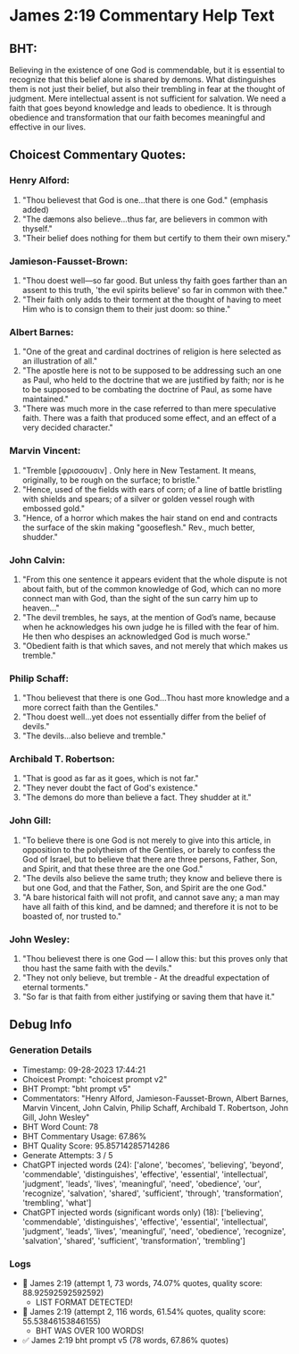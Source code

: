 # James 2:19 Commentary Help Text

## BHT:
Believing in the existence of one God is commendable, but it is essential to recognize that this belief alone is shared by demons. What distinguishes them is not just their belief, but also their trembling in fear at the thought of judgment. Mere intellectual assent is not sufficient for salvation. We need a faith that goes beyond knowledge and leads to obedience. It is through obedience and transformation that our faith becomes meaningful and effective in our lives.

## Choicest Commentary Quotes:
### Henry Alford:
1. "Thou believest that God is one...that there is one God." (emphasis added) 
2. "The dæmons also believe...thus far, are believers in common with thyself." 
3. "Their belief does nothing for them but certify to them their own misery."

### Jamieson-Fausset-Brown:
1. "Thou doest well—so far good. But unless thy faith goes farther than an assent to this truth, 'the evil spirits believe' so far in common with thee."
2. "Their faith only adds to their torment at the thought of having to meet Him who is to consign them to their just doom: so thine."

### Albert Barnes:
1. "One of the great and cardinal doctrines of religion is here selected as an illustration of all."
2. "The apostle here is not to be supposed to be addressing such an one as Paul, who held to the doctrine that we are justified by faith; nor is he to be supposed to be combating the doctrine of Paul, as some have maintained."
3. "There was much more in the case referred to than mere speculative faith. There was a faith that produced some effect, and an effect of a very decided character."

### Marvin Vincent:
1. "Tremble [φρισσουσιν] . Only here in New Testament. It means, originally, to be rough on the surface; to bristle."
2. "Hence, used of the fields with ears of corn; of a line of battle bristling with shields and spears; of a silver or golden vessel rough with embossed gold."
3. "Hence, of a horror which makes the hair stand on end and contracts the surface of the skin making "gooseflesh." Rev., much better, shudder."

### John Calvin:
1. "From this one sentence it appears evident that the whole dispute is not about faith, but of the common knowledge of God, which can no more connect man with God, than the sight of the sun carry him up to heaven..."
2. "The devil trembles, he says, at the mention of God’s name, because when he acknowledges his own judge he is filled with the fear of him. He then who despises an acknowledged God is much worse."
3. "Obedient faith is that which saves, and not merely that which makes us tremble."

### Philip Schaff:
1. "Thou believest that there is one God...Thou hast more knowledge and a more correct faith than the Gentiles." 
2. "Thou doest well...yet does not essentially differ from the belief of devils."
3. "The devils...also believe and tremble."

### Archibald T. Robertson:
1. "That is good as far as it goes, which is not far."
2. "They never doubt the fact of God's existence."
3. "The demons do more than believe a fact. They shudder at it."

### John Gill:
1. "To believe there is one God is not merely to give into this article, in opposition to the polytheism of the Gentiles, or barely to confess the God of Israel, but to believe that there are three persons, Father, Son, and Spirit, and that these three are the one God."
2. "The devils also believe the same truth; they know and believe there is but one God, and that the Father, Son, and Spirit are the one God."
3. "A bare historical faith will not profit, and cannot save any; a man may have all faith of this kind, and be damned; and therefore it is not to be boasted of, nor trusted to."

### John Wesley:
1. "Thou believest there is one God — I allow this: but this proves only that thou hast the same faith with the devils."
2. "They not only believe, but tremble - At the dreadful expectation of eternal torments."
3. "So far is that faith from either justifying or saving them that have it."


## Debug Info
### Generation Details
- Timestamp: 09-28-2023 17:44:21
- Choicest Prompt: "choicest prompt v2"
- BHT Prompt: "bht prompt v5"
- Commentators: "Henry Alford, Jamieson-Fausset-Brown, Albert Barnes, Marvin Vincent, John Calvin, Philip Schaff, Archibald T. Robertson, John Gill, John Wesley"
- BHT Word Count: 78
- BHT Commentary Usage: 67.86%
- BHT Quality Score: 95.85714285714286
- Generate Attempts: 3 / 5
- ChatGPT injected words (24):
	['alone', 'becomes', 'believing', 'beyond', 'commendable', 'distinguishes', 'effective', 'essential', 'intellectual', 'judgment', 'leads', 'lives', 'meaningful', 'need', 'obedience', 'our', 'recognize', 'salvation', 'shared', 'sufficient', 'through', 'transformation', 'trembling', 'what']
- ChatGPT injected words (significant words only) (18):
	['believing', 'commendable', 'distinguishes', 'effective', 'essential', 'intellectual', 'judgment', 'leads', 'lives', 'meaningful', 'need', 'obedience', 'recognize', 'salvation', 'shared', 'sufficient', 'transformation', 'trembling']

### Logs
- 🔄 James 2:19 (attempt 1, 73 words, 74.07% quotes, quality score: 88.92592592592592) 
	- LIST FORMAT DETECTED!
- 🔄 James 2:19 (attempt 2, 116 words, 61.54% quotes, quality score: 55.53846153846155) 
	- BHT WAS OVER 100 WORDS!
- ✅ James 2:19 bht prompt v5 (78 words, 67.86% quotes)
